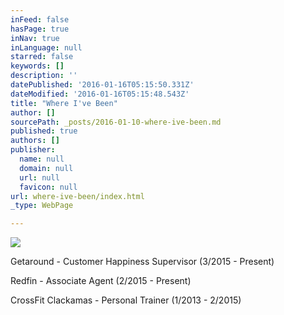 ```yaml
---
inFeed: false
hasPage: true
inNav: true
inLanguage: null
starred: false
keywords: []
description: ''
datePublished: '2016-01-16T05:15:50.331Z'
dateModified: '2016-01-16T05:15:48.543Z'
title: "Where I've Been"
author: []
sourcePath: _posts/2016-01-10-where-ive-been.md
published: true
authors: []
publisher:
  name: null
  domain: null
  url: null
  favicon: null
url: where-ive-been/index.html
_type: WebPage

---
```

![](https://the-grid-user-content.s3-us-west-2.amazonaws.com/93885fd7-aa14-491d-8ba2-34560ed272ff.jpg)

Getaround - Customer Happiness Supervisor (3/2015 - Present)

Redfin - Associate Agent (2/2015 - Present)

CrossFit Clackamas - Personal Trainer (1/2013 - 2/2015)